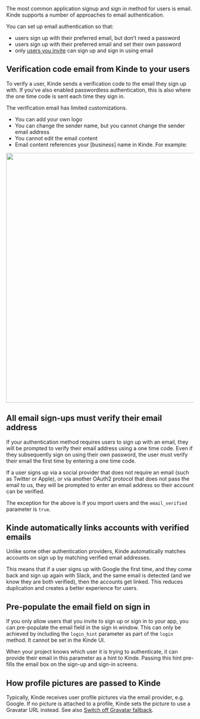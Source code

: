 
The most common application signup and sign in method for users is email. Kinde supports a number of approaches to email authentication.

You can set up email authentication so that:

- users sign up with their preferred email, but don’t need a password
- users sign up with their preferred email and set their own password
- only [users you invite](/authenticate/custom-configurations/disable-sign-up/) can sign up and sign in using email

## Verification code email from Kinde to your users

To verify a user, Kinde sends a verification code to the email they sign up with. If you’ve also enabled passwordless authentication, this is also where the one time code is sent each time they sign in.

The verification email has limited customizations.

- You can add your own logo
- You can change the sender name, but you cannot change the sender email address
- You cannot edit the email content
- Email content references your [business] name in Kinde. For example:

<img
  src="https://imagedelivery.net/skPPZTHzSlcslvHjesZQcQ/c38710e9-889e-440e-5b6d-3421bb377900/public"
  alt=""
  width="672px"
  height="auto"
  fetchpriority="low"
  loading="lazy"
  decoding="async"
/>

## All email sign-ups must verify their email address

If your authentication method requires users to sign up with an email, they will be prompted to verify their email address using a one time code. Even if they subsequently sign on using their own password, the user must verify their email the first time by entering a one time code.

If a user signs up via a social provider that does not require an email (such as Twitter or Apple), or via another OAuth2 protocol that does not pass the email to us, they will be prompted to enter an email address so their account can be verified.

<Aside>

The exception for the above is if you import users and the `email_verified` parameter is `true`.

</Aside>

## Kinde automatically links accounts with verified emails

Unlike some other authentication providers, Kinde automatically matches accounts on sign up by matching verified email addresses.

This means that if a user signs up with Google the first time, and they come back and sign up again with Slack, and the same email is detected (and we know they are both verified), then the accounts get linked. This reduces duplication and creates a better experience for users.

## Pre-populate the email field on sign in

If you only allow users that you invite to sign up or sign in to your app, you can pre-populate the email field in the sign in window. This can only be achieved by including the `login_hint` parameter as part of the `login` method. It cannot be set in the Kinde UI.

When your project knows which user it is trying to authenticate, it can provide their email in this parameter as a hint to Kinde. Passing this hint pre-fills the email box on the sign-up and sign-in screens.

## How profile pictures are passed to Kinde

Typically, Kinde receives user profile pictures via the email provider, e.g. Google. If no picture is attached to a profile, Kinde sets the picture to use a Gravatar URL instead. See also [Switch off Gravatar fallback](/authenticate/custom-configurations/authentication-experience/#switch-off-gravatar-fallback-for-profile-pictures). 

